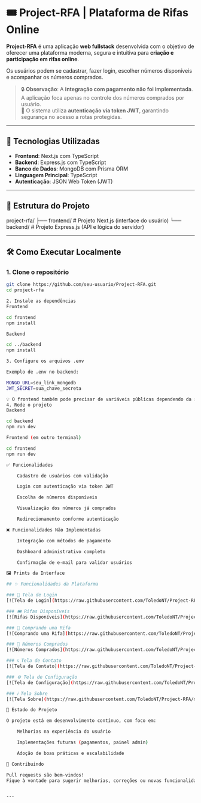 # 🎟️ Project-RFA | Plataforma de Rifas Online

**Project-RFA** é uma aplicação **web fullstack** desenvolvida com o objetivo de oferecer uma plataforma moderna, segura e intuitiva para **criação e participação em rifas online**.

Os usuários podem se cadastrar, fazer login, escolher números disponíveis e acompanhar os números comprados.

> 🔒 **Observação**: A **integração com pagamento não foi implementada**. A aplicação foca apenas no controle dos números comprados por usuário.  
> 🔐 O sistema utiliza **autenticação via token JWT**, garantindo segurança no acesso a rotas protegidas.

---

## 🚀 Tecnologias Utilizadas

- **Frontend**: Next.js com TypeScript  
- **Backend**: Express.js com TypeScript  
- **Banco de Dados**: MongoDB com Prisma ORM  
- **Linguagem Principal**: TypeScript  
- **Autenticação**: JSON Web Token (JWT)

---

## 📁 Estrutura do Projeto

project-rfa/
├── frontend/ # Projeto Next.js (interface do usuário)
└── backend/ # Projeto Express.js (API e lógica do servidor)


---

## 🛠️ Como Executar Localmente

### 1. Clone o repositório

```bash
git clone https://github.com/seu-usuario/Project-RFA.git
cd project-rfa

2. Instale as dependências
Frontend

cd frontend
npm install

Backend

cd ../backend
npm install

3. Configure os arquivos .env

Exemplo de .env no backend:

MONGO_URL=seu_link_mongodb
JWT_SECRET=sua_chave_secreta

💡 O frontend também pode precisar de variáveis públicas dependendo da sua configuração.
4. Rode o projeto
Backend

cd backend
npm run dev

Frontend (em outro terminal)

cd frontend
npm run dev

✅ Funcionalidades

    Cadastro de usuários com validação

    Login com autenticação via token JWT

    Escolha de números disponíveis

    Visualização dos números já comprados

    Redirecionamento conforme autenticação

❌ Funcionalidades Não Implementadas

    Integração com métodos de pagamento

    Dashboard administrativo completo

    Confirmação de e-mail para validar usuários

🖼️ Prints da Interface

## ✨ Funcionalidades da Plataforma

### 🔑 Tela de Login  
[![Tela de Login](https://raw.githubusercontent.com/ToledoNT/Project-RFA/main/images/login1.png)](https://raw.githubusercontent.com/ToledoNT/Project-RFA/main/images/login1.png)

### 🎟️ Rifas Disponíveis  
[![Rifas Disponíveis](https://raw.githubusercontent.com/ToledoNT/Project-RFA/main/images/rifas2.png)](https://raw.githubusercontent.com/ToledoNT/Project-RFA/main/images/rifas2.png)

### 🛒 Comprando uma Rifa  
[![Comprando uma Rifa](https://raw.githubusercontent.com/ToledoNT/Project-RFA/main/images/comprandorifas3.png)](https://raw.githubusercontent.com/ToledoNT/Project-RFA/main/images/comprandorifas3.png)

### 🔢 Números Comprados  
[![Números Comprados](https://raw.githubusercontent.com/ToledoNT/Project-RFA/main/images/numeroscomprados3.png)](https://raw.githubusercontent.com/ToledoNT/Project-RFA/main/images/numeroscomprados3.png)

### 📞 Tela de Contato  
[![Tela de Contato](https://raw.githubusercontent.com/ToledoNT/Project-RFA/main/images/contact4.png)](https://raw.githubusercontent.com/ToledoNT/Project-RFA/main/images/contact4.png)

### ⚙️ Tela de Configuração  
[![Tela de Configuração](https://raw.githubusercontent.com/ToledoNT/Project-RFA/main/images/config5.png)](https://raw.githubusercontent.com/ToledoNT/Project-RFA/main/images/config5.png)

### ℹ️ Tela Sobre  
[![Tela Sobre](https://raw.githubusercontent.com/ToledoNT/Project-RFA/main/images/sobre.png)](https://raw.githubusercontent.com/ToledoNT/Project-RFA/main/images/sobre.png)

📌 Estado do Projeto

O projeto está em desenvolvimento contínuo, com foco em:

    Melhorias na experiência do usuário

    Implementações futuras (pagamentos, painel admin)

    Adoção de boas práticas e escalabilidade

🤝 Contribuindo

Pull requests são bem-vindos!
Fique à vontade para sugerir melhorias, correções ou novas funcionalidades.


---